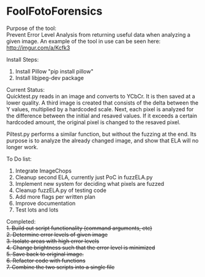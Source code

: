FoolFotoForensics
=================

Purpose of the tool:   
Prevent Error Level Analysis from returning useful data when analyzing a given image. An example of the tool in use can be seen here: http://imgur.com/a/Kcfk3

Install Steps:  
1.	Install Pillow "pip install pillow"  
2.	Install libjpeg-dev package

Current Status:  
Quicktest.py reads in an image and converts to YCbCr. It is then saved at a lower quality. A third image is created that consists of the delta between the Y values, multiplied by a hardcoded scale. Next, each pixel is analyzed for the difference between the initial and resaved values. If it exceeds a certain hardcoded amount, the original pixel is changed to the resaved pixel.  

Piltest.py performs a similar function, but without the fuzzing at the end. Its purpose is to analyze the already changed image, and show that ELA will no longer work. 

To Do list:   
1.  Integrate ImageChops  
2.  Cleanup second ELA, currently just PoC in fuzzELA.py  
3.  Implement new system for deciding what pixels are fuzzed  
4.  Cleanup fuzzELA.py of testing code  
5.  Add more flags per written plan  
6.  Improve documentation  
7.	Test lots and lots  


Completed:  
~~1.    Build out script functionality (command arguments, etc)~~      
~~2.	Determine error levels of given image~~  
~~3.	Isolate areas with high error levels~~  
~~4.	Change brightness such that the error level is minimized~~  
~~5.	Save back to original image.~~  
~~6.  Refactor code with functions~~  
~~7.  Combine the two scripts into a single file~~  
